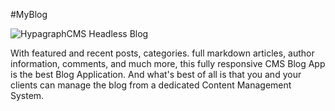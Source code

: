 #MyBlog

![HypagraphCMS Headless Blog](https://i.ibb.co/NmnJnKD/image.png)

With featured and recent posts, categories. full markdown articles, author information, comments, and much more, this fully responsive CMS Blog App is the best Blog Application. And what's best of all is that you and your clients can manage the blog from a dedicated Content Management System.
